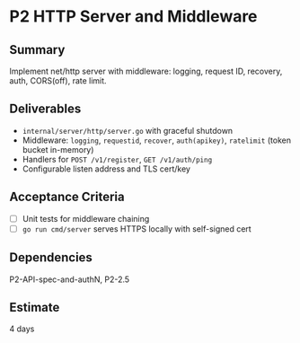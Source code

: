 # P2 HTTP Server and Middleware

## Summary
Implement net/http server with middleware: logging, request ID, recovery, auth, CORS(off), rate limit.

## Deliverables
- `internal/server/http/server.go` with graceful shutdown
- Middleware: `logging`, `requestid`, `recover`, `auth(apikey)`, `ratelimit` (token bucket in-memory)
- Handlers for `POST /v1/register`, `GET /v1/auth/ping`
- Configurable listen address and TLS cert/key

## Acceptance Criteria
- [ ] Unit tests for middleware chaining
- [ ] `go run cmd/server` serves HTTPS locally with self-signed cert

## Dependencies
P2-API-spec-and-authN, P2-2.5

## Estimate
4 days


